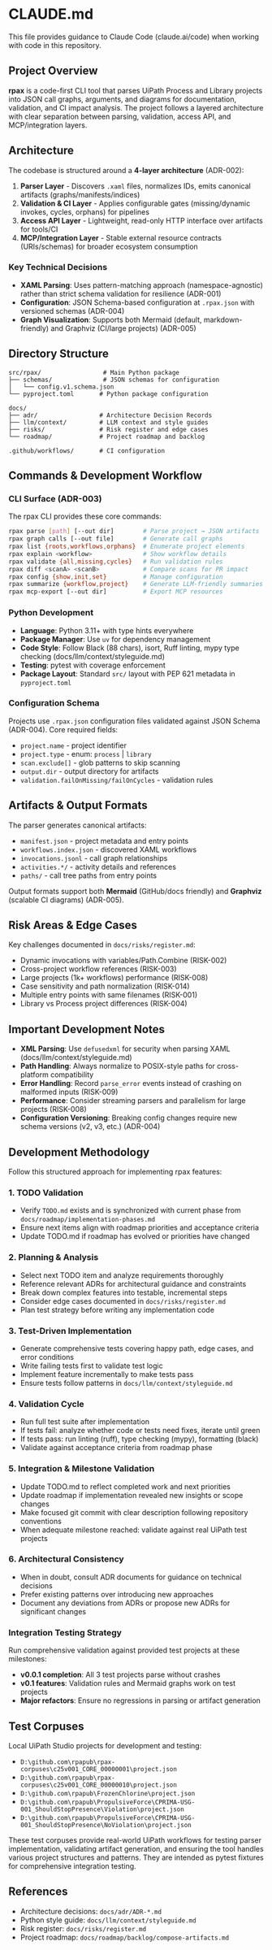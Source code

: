 # CLAUDE.md

This file provides guidance to Claude Code (claude.ai/code) when working with code in this repository.

## Project Overview

**rpax** is a code-first CLI tool that parses UiPath Process and Library projects into JSON call graphs, arguments, and diagrams for documentation, validation, and CI impact analysis. The project follows a layered architecture with clear separation between parsing, validation, access API, and MCP/integration layers.

## Architecture

The codebase is structured around a **4-layer architecture** (ADR-002):

1. **Parser Layer** - Discovers `.xaml` files, normalizes IDs, emits canonical artifacts (graphs/manifests/indices)
2. **Validation & CI Layer** - Applies configurable gates (missing/dynamic invokes, cycles, orphans) for pipelines  
3. **Access API Layer** - Lightweight, read-only HTTP interface over artifacts for tools/CI
4. **MCP/Integration Layer** - Stable external resource contracts (URIs/schemas) for broader ecosystem consumption

### Key Technical Decisions

- **XAML Parsing**: Uses pattern-matching approach (namespace-agnostic) rather than strict schema validation for resilience (ADR-001)
- **Configuration**: JSON Schema-based configuration at `.rpax.json` with versioned schemas (ADR-004)
- **Graph Visualization**: Supports both Mermaid (default, markdown-friendly) and Graphviz (CI/large projects) (ADR-005)

## Directory Structure

```
src/rpax/                 # Main Python package
├── schemas/              # JSON schemas for configuration
│   └── config.v1.schema.json
└── pyproject.toml       # Python package configuration

docs/
├── adr/                 # Architecture Decision Records
├── llm/context/         # LLM context and style guides  
├── risks/               # Risk register and edge cases
└── roadmap/             # Project roadmap and backlog

.github/workflows/       # CI configuration
```

## Commands & Development Workflow

### CLI Surface (ADR-003)

The rpax CLI provides these core commands:

```bash
rpax parse [path] [--out dir]        # Parse project → JSON artifacts
rpax graph calls [--out file]        # Generate call graphs  
rpax list {roots,workflows,orphans}  # Enumerate project elements
rpax explain <workflow>              # Show workflow details
rpax validate {all,missing,cycles}   # Run validation rules
rpax diff <scanA> <scanB>            # Compare scans for PR impact
rpax config {show,init,set}          # Manage configuration
rpax summarize {workflow,project}    # Generate LLM-friendly summaries
rpax mcp-export [--out dir]          # Export MCP resources
```

### Python Development

- **Language**: Python 3.11+ with type hints everywhere
- **Package Manager**: Use `uv` for dependency management
- **Code Style**: Follow Black (88 chars), isort, Ruff linting, mypy type checking (docs/llm/context/styleguide.md)
- **Testing**: pytest with coverage enforcement
- **Package Layout**: Standard `src/` layout with PEP 621 metadata in `pyproject.toml`

### Configuration Schema

Projects use `.rpax.json` configuration files validated against JSON Schema (ADR-004). Core required fields:
- `project.name` - project identifier  
- `project.type` - enum: `process` | `library`
- `scan.exclude[]` - glob patterns to skip scanning
- `output.dir` - output directory for artifacts
- `validation.failOnMissing/failOnCycles` - validation rules

## Artifacts & Output Formats  

The parser generates canonical artifacts:
- `manifest.json` - project metadata and entry points
- `workflows.index.json` - discovered XAML workflows
- `invocations.jsonl` - call graph relationships
- `activities.*/` - activity details and references  
- `paths/` - call tree paths from entry points

Output formats support both **Mermaid** (GitHub/docs friendly) and **Graphviz** (scalable CI diagrams) (ADR-005).

## Risk Areas & Edge Cases

Key challenges documented in `docs/risks/register.md`:
- Dynamic invocations with variables/Path.Combine (RISK-002)
- Cross-project workflow references (RISK-003)
- Large projects (1k+ workflows) performance (RISK-008)
- Case sensitivity and path normalization (RISK-014)
- Multiple entry points with same filenames (RISK-001)
- Library vs Process project differences (RISK-004)

## Important Development Notes

- **XML Parsing**: Use `defusedxml` for security when parsing XAML (docs/llm/context/styleguide.md)
- **Path Handling**: Always normalize to POSIX-style paths for cross-platform compatibility
- **Error Handling**: Record `parse_error` events instead of crashing on malformed inputs (RISK-009)
- **Performance**: Consider streaming parsers and parallelism for large projects (RISK-008)
- **Configuration Versioning**: Breaking config changes require new schema versions (v2, v3, etc.) (ADR-004)

## Development Methodology

Follow this structured approach for implementing rpax features:

### 1. **TODO Validation**
- Verify `TODO.md` exists and is synchronized with current phase from `docs/roadmap/implementation-phases.md`
- Ensure next items align with roadmap priorities and acceptance criteria
- Update TODO.md if roadmap has evolved or priorities have changed

### 2. **Planning & Analysis**  
- Select next TODO item and analyze requirements thoroughly
- Reference relevant ADRs for architectural guidance and constraints
- Break down complex features into testable, incremental steps
- Consider edge cases documented in `docs/risks/register.md`
- Plan test strategy before writing any implementation code

### 3. **Test-Driven Implementation**
- Generate comprehensive tests covering happy path, edge cases, and error conditions
- Write failing tests first to validate test logic
- Implement feature incrementally to make tests pass
- Ensure tests follow patterns in `docs/llm/context/styleguide.md`

### 4. **Validation Cycle**
- Run full test suite after implementation
- If tests fail: analyze whether code or tests need fixes, iterate until green
- If tests pass: run linting (ruff), type checking (mypy), formatting (black)
- Validate against acceptance criteria from roadmap phase

### 5. **Integration & Milestone Validation**
- Update TODO.md to reflect completed work and next priorities
- Update roadmap if implementation revealed new insights or scope changes
- Make focused git commit with clear description following repository conventions
- When adequate milestone reached: validate against real UiPath test projects

### 6. **Architectural Consistency**
- When in doubt, consult ADR documents for guidance on technical decisions
- Prefer existing patterns over introducing new approaches
- Document any deviations from ADRs or propose new ADRs for significant changes

### Integration Testing Strategy

Run comprehensive validation against provided test projects at these milestones:
- **v0.0.1 completion**: All 3 test projects parse without crashes
- **v0.1 features**: Validation rules and Mermaid graphs work on test projects  
- **Major refactors**: Ensure no regressions in parsing or artifact generation

## Test Corpuses

Local UiPath Studio projects for development and testing:

- `D:\github.com\rpapub\rpax-corpuses\c25v001_CORE_00000001\project.json`
- `D:\github.com\rpapub\rpax-corpuses\c25v001_CORE_00000010\project.json`
- `D:\github.com\rpapub\FrozenChlorine\project.json`
- `D:\github.com\rpapub\PropulsiveForce\CPRIMA-USG-001_ShouldStopPresence\Violation\project.json`  
- `D:\github.com\rpapub\PropulsiveForce\CPRIMA-USG-001_ShouldStopPresence\NoViolation\project.json`

These test corpuses provide real-world UiPath workflows for testing parser implementation, validating artifact generation, and ensuring the tool handles various project structures and patterns. They are intended as pytest fixtures for comprehensive integration testing.

## References

- Architecture decisions: `docs/adr/ADR-*.md`
- Python style guide: `docs/llm/context/styleguide.md`
- Risk register: `docs/risks/register.md`
- Project roadmap: `docs/roadmap/backlog/compose-artifacts.md`
